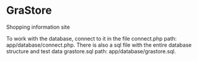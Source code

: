 # GraStore
Shopping information site

To work with the database, connect to it in the file connect.php path: app/database/connect.php. 
There is also a sql file with the entire database structure and test data grastore.sql path: app/database/grastore.sql.
